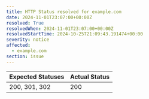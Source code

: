 ```yaml
---
title: HTTP Status resolved for example.com
date: 2024-11-01T23:07:00+00:00Z
resolved: True
resolvedWhen: 2024-11-01T23:07:00+00:00Z
resolvedStartTime: 2024-10-25T21:09:43.191474+00:00
severity: notice
affected:
  - example.com
section: issue
---
```


| Expected Statuses | Actual Status  |
|-------------------|----------------|
| 200, 301, 302 | 200 |
